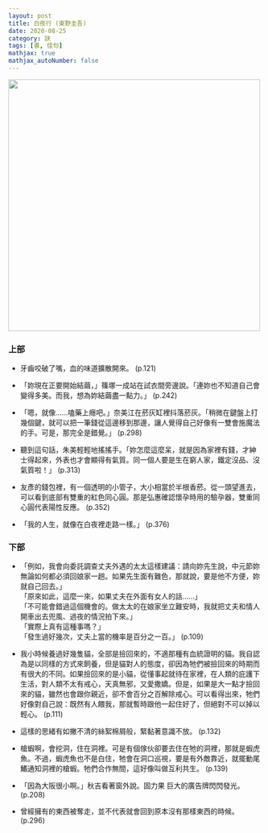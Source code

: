 ```yaml
---
layout: post
title: 白夜行 (東野圭吾)
date: 2020-08-25
category: 訣
tags: [書, 佳句]
mathjax: true
mathjax_autoNumber: false
---
```


<img src="https://doltegg.github.io/book/images/whitenight.jpg" style="width:500px;">

### 上部

- 牙齒咬破了嘴，血的味道擴散開來。 (p.121)

- 「妳現在正要開始結繭，」篠塚一成站在試衣間旁邊說。「連妳也不知道自己會變得多美。而我，想為妳結繭盡一點力。」 (p.242)

<!--more-->

- 「嗯，就像……嗑藥上癮吧。」奈美江在菸灰缸裡抖落菸灰。「稍微在鍵盤上打幾個鍵，就可以把一筆錢從這邊移到那邊，讓人覺得自己好像有一雙會施魔法的手。可是，那完全是錯覺。」 (p.298)

- 聽到這句話，朱美輕輕地搖搖手。「妳怎麼這麼呆，就是因為家裡有錢，才紳士得起來，外表也才會顯得有氣質。同一個人要是生在窮人家，鐵定沒品、沒氣質啦！」 (p.313)

- 友彥的錢包裡，有一個透明的小管子，大小相當於半根香菸。從一頭望進去，可以看到底部有雙重的紅色同心圓。那是弘惠確認懷孕時用的驗孕器，雙重同心圓代表陽性反應。 (p.352)

- 「我的人生，就像在白夜裡走路一樣。」 (p.376)	


### 下部

- 「例如，我會向委託調查丈夫外遇的太太這樣建議：請向妳先生說，中元節妳無論如何都必須回娘家一趟。如果先生面有難色，那就說，要是他不方便，妳就自己回去。」<br>
「原來如此，這麼一來，如果丈夫在外面有女人的話……」<br>
「不可能會錯過這個機會的。做太太的在娘家坐立難安時，我就把丈夫和情人開車出去兜風、過夜的情況拍下來。」<br>
「實際上真有這種事嗎？」<br>
「發生過好幾次，丈夫上當的機率是百分之一百。」 (p.109)	

- 我小時候養過好幾隻貓，全部是撿回來的，不適那種有血統證明的貓。我自認為是以同樣的方式來飼養，但是貓對人的態度，卻因為牠們被撿回來的時期而有很大的不同。如果撿回來的是小貓，從懂事起就待在家裡，在人類的庇護下生活，對人類不太有戒心，天真無邪，又愛撒嬌。但是，如果是大一點才撿回來的貓，雖然也會跟你親近，卻不會百分之百解除戒心。可以看得出來，牠們好像對自己說：既然有人餵我，那就暫時跟他一起住好了，但絕對不可以掉以輕心。 (p.111)

-	這樣的思緒有如撇不清的絲絮棉屑般，緊黏著意識不放。 (p.132)

-	槍蝦啊，會挖洞，住在洞裡。可是有個傢伙卻要去住在牠的洞裡，那就是蝦虎魚。不過，蝦虎魚也不是白住，牠會在洞口巡視，要是有外敵靠近，就擺動尾鰭通知洞裡的槍蝦。牠們合作無間，這好像叫做互利共生。 (p.139)

-	「因為大阪很小啊。」秋吉看著窗外說。固力果 巨大的廣告牌閃閃發光。 (p.208)

-	曾經擁有的東西被奪走，並不代表就會回到原本沒有那樣東西的時候。 (p.296)
